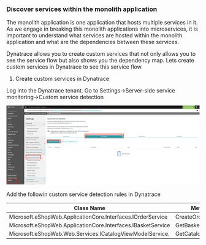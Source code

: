### Discover services within the monolith application
The monolith application is one application that hosts multiple services in it. As we engage in breaking this monolith applications into microservices, it is important to understand what services are hosted within the monolith application and what are the dependencies between these services. 

Dynatrace allows you to create custom services that not only allows you to see the service flow but also shows you the dependency map. Lets create custom services in Dynatrace to see this service flow.

1. Create custom services in Dynatrace

Log into the Dynatrace tenant. Go to Settings->Server-side service monitoring->Custom service detection

![CustomService-1](../images/CustomService-1.png)

Add the followin custom service detection rules in Dynatrace

|Class Name                                                  | Method Name            |
|------------------------------------------------------------|------------------------|
|Microsoft.eShopWeb.ApplicationCore.Interfaces.IOrderService | CreateOrderAsync       |
|Microsoft.eShopWeb.ApplicationCore.Interfaces.IBasketService| GetBasketItemCountAsync|
|Microsoft.eShopWeb.Web.Services.ICatalogViewModelService.   | GetCatalogItems.       |

